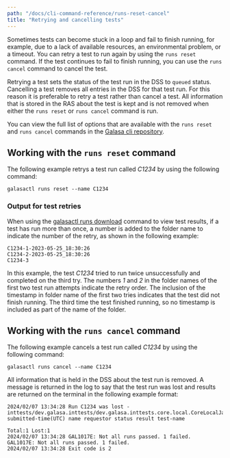 ```yaml
---
path: "/docs/cli-command-reference/runs-reset-cancel"
title: "Retrying and cancelling tests"
---
```



Sometimes tests can become stuck in a loop and fail to finish running, for example, due to a lack of available resources, an environmental problem, or a timeout. You can retry a test to run again by using the `runs reset` command. If the test continues to fail to finish running, you can use the `runs cancel` command to cancel the test. 

Retrying a test sets the status of the test run in the DSS to `queued` status. Cancelling a test removes all entries in the DSS for that test run. For this reason it is preferable to retry a test rather than cancel a test. All information that is stored in the RAS about the test is kept and is not removed when either the `runs reset` or `runs cancel` command is run.


You can view the full list of options that are available with the `runs reset` and `runs cancel` commands in the 
<a href="https://github.com/galasa-dev/cli/blob/main/docs/generated/galasactl_runs.md" target="_blank">Galasa cli repository</a>.

## Working with the `runs reset` command

The following example retrys a test run called _C1234_ by using the following command: 

```
galasactl runs reset --name C1234
```

### Output for test retries

When using the [galasactl runs download](ecosystem-cli-runs-download) command to view test results, if a test has run more than once, a number is added to the folder name to indicate the number of the retry, as shown in the following example:

```
C1234-1-2023-05-25_18:30:26
C1234-2-2023-05-25_18:30:26
C1234-3
```

In this example, the test _C1234_ tried to run twice unsuccessfully and completed on the third try. The numbers _1_ and _2_ in the folder names of the first two test run attempts indicate the retry order. The inclusion of the timestamp in folder name of the first two tries indicates that the test did not finish running. The third time the test finished running, so no timestamp is included as part of the name of the folder. 

## Working with the `runs cancel` command

The following example cancels a test run called _C1234_ by using the following command: 

```
galasactl runs cancel --name C1234
```

All information that is held in the DSS about the test run is removed. A message is returned in the log to say that the test run was lost and results are returned on the terminal in the following example format: 

```
2024/02/07 13:34:28 Run C1234 was lost - inttests/dev.galasa.inttests/dev.galasa.inttests.core.local.CoreLocalJava11Ubuntu
submitted-time(UTC) name requestor status result test-name

Total:1 Lost:1
2024/02/07 13:34:28 GAL1017E: Not all runs passed. 1 failed.
GAL1017E: Not all runs passed. 1 failed.
2024/02/07 13:34:28 Exit code is 2
```



